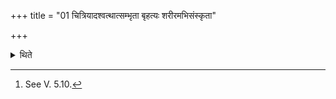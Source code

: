 +++
title = "01 चित्रियादश्वत्थात्सम्भृता बृहत्यः शरीरमभिसंस्कृता"

+++

<details><summary>थिते</summary>

1. (The Adhvaryu stirs the three fire-sticks)[^1] with citriyādaśvatthāt sambhr̥tāḥ...  

[^1]: See V. 5.10.
</details>
